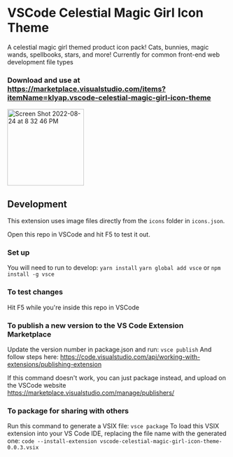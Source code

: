# VSCode Celestial Magic Girl Icon Theme

A celestial magic girl themed product icon pack! Cats, bunnies, magic wands, spellbooks, stars, and more!
Currently for common front-end web development file types

### Download and use at https://marketplace.visualstudio.com/items?itemName=klyap.vscode-celestial-magic-girl-icon-theme

<img width="175" alt="Screen Shot 2022-08-24 at 8 32 46 PM" src="https://user-images.githubusercontent.com/7905522/186572291-0d9f5b28-98ce-4cf5-a64b-76a1d74e5d30.png">


## Development

This extension uses image files directly from the `icons` folder in `icons.json`.

Open this repo in VSCode and hit F5 to test it out.

### Set up
You will need to run to develop:
```yarn install```
```yarn global add vsce``` or ```npm install -g vsce```

### To test changes
Hit F5 while you're inside this repo in VSCode

### To publish a new version to the VS Code Extension Marketplace
Update the version number in package.json and run:
```vsce publish```
And follow steps here: https://code.visualstudio.com/api/working-with-extensions/publishing-extension

If this command doesn't work, you can just package instead, and upload on the VSCode website https://marketplace.visualstudio.com/manage/publishers/<your publisher name here>

### To package for sharing with others
Run this command to generate a VSIX file:
 ```vsce package```
To load this VSIX extension into your VS Code IDE, replacing the file name with the generated one:
```code --install-extension vscode-celestial-magic-girl-icon-theme-0.0.3.vsix```


